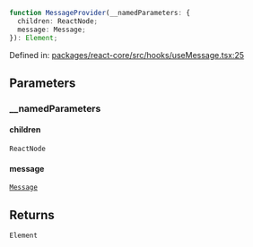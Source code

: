 ```ts
function MessageProvider(__namedParameters: {
  children: ReactNode;
  message: Message;
}): Element;
```

Defined in: [packages/react-core/src/hooks/useMessage.tsx:25](https://github.com/thesysdev/crayon/blob/0127003ed9bff74d06359995c8d9eea4558f4151/js/packages/react-core/src/hooks/useMessage.tsx#L25)

## Parameters

### \_\_namedParameters

#### children

`ReactNode`

#### message

[`Message`](../type-aliases/Message.md)

## Returns

`Element`
